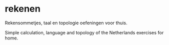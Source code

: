 # rekenen
Rekensommetjes, taal en topologie oefeningen voor thuis.

Simple calculation, language and topology of the Netherlands exercises for home.
